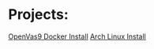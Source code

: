 # Projects:
[OpenVas9 Docker Install](open-vas-install.md)
[Arch Linux Install](arch-linux-install.md)

